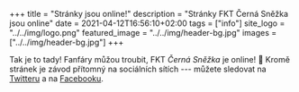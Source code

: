 +++
title = "Stránky jsou online!"
description = "Stránky FKT Černá Sněžka jsou online"
date = 2021-04-12T16:56:10+02:00
tags = ["info"]
site_logo = "../../img/logo.png"
featured_image = "../../img/header-bg.jpg"
images = ["../../img/header-bg.jpg"]
+++

Tak je to tady! Fanfáry můžou troubit, FKT _Černá Sněžka_ je online! 🎉
Kromě stránek je závod přítomný na sociálních sítích --- můžete sledovat
na [Twitteru](//twitter.com/CernaSnezka) a
na [Facebooku](//facebook.com/CernaSnezka).
